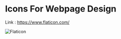 # Icons For Webpage Design

Link : https://www.flaticon.com/

![Flaticon](https://user-images.githubusercontent.com/123372740/226328699-b411ab20-abc8-427c-aa35-247067f4cbd7.jpg)
